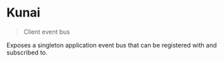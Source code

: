 
# Kunai

> Client event bus

Exposes a singleton application event bus that can be registered with and subscribed to.

